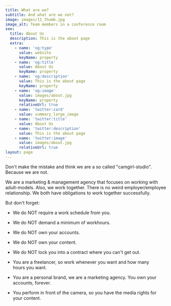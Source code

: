 ```yaml
---
title: What are we?
subtitle: And what are we not?
image: images/11_thumb.jpg
image_alt: Team members in a conference room
seo:
  title: About Us
  description: This is the about page
  extra:
    - name: 'og:type'
      value: website
      keyName: property
    - name: 'og:title'
      value: About Us
      keyName: property
    - name: 'og:description'
      value: This is the about page
      keyName: property
    - name: 'og:image'
      value: images/about.jpg
      keyName: property
      relativeUrl: true
    - name: 'twitter:card'
      value: summary_large_image
    - name: 'twitter:title'
      value: About Us
    - name: 'twitter:description'
      value: This is the about page
    - name: 'twitter:image'
      value: images/about.jpg
      relativeUrl: true
layout: page
---
```

Don't make the mistake and think we are a so called "camgirl-studio". Because we are not.

We are a marketing & management agency that focuses on working with adult-models.
Also, we work together. There is no weird employer/employee relationship.
We both have obligations to work together successfully. 

But don't forget:

*   We do NOT require a work schedule from you.

*   We do NOT demand a minimum of workhours.

*   We do NOT own your accounts.

*   We do NOT own your content.

*   We do NOT lock you into a contract where you can't get out.

*   You are a freelancer, so work whenever you want and how many hours you want.

*   You are a personal brand, we are a marketing agency. You own your accounts, forever.

*   You perform in front of the camera, so you have the media rights for your content.



































